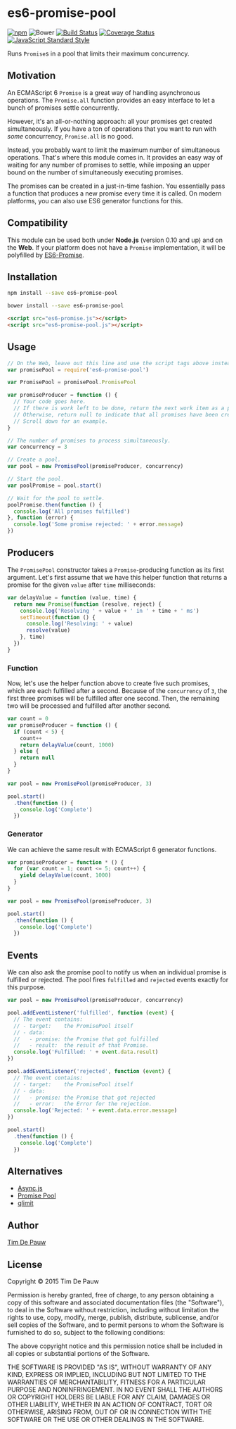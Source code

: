 # es6-promise-pool

[![npm](https://img.shields.io/npm/v/es6-promise-pool.svg)](https://www.npmjs.com/package/es6-promise-pool) ![Bower](https://img.shields.io/bower/v/es6-promise-pool.svg) [![Build Status](https://img.shields.io/travis/timdp/es6-promise-pool.svg)](https://travis-ci.org/timdp/es6-promise-pool) [![Coverage Status](https://img.shields.io/coveralls/timdp/es6-promise-pool.svg)](https://coveralls.io/r/timdp/es6-promise-pool) [![JavaScript Standard Style](https://img.shields.io/badge/code%20style-standard-brightgreen.svg)](https://github.com/feross/standard)

Runs `Promise`s in a pool that limits their maximum concurrency.

## Motivation

An ECMAScript 6 `Promise` is a great way of handling asynchronous operations.
The `Promise.all` function provides an easy interface to let a bunch of promises
settle concurrently.

However, it's an all-or-nothing approach: all your promises get created
simultaneously. If you have a ton of operations that you want to run with _some_
concurrency, `Promise.all` is no good.

Instead, you probably want to limit the maximum number of simultaneous
operations. That's where this module comes in. It provides an easy way of
waiting for any number of promises to settle, while imposing an upper bound on
the number of simultaneously executing promises.

The promises can be created in a just-in-time fashion. You essentially pass a
function that produces a new promise every time it is called. On modern
platforms, you can also use ES6 generator functions for this.

## Compatibility

This module can be used both under **Node.js** (version 0.10 and up) and on the
**Web**. If your platform does not have a `Promise` implementation, it will be
polyfilled by [ES6-Promise](https://github.com/jakearchibald/es6-promise).

## Installation

```bash
npm install --save es6-promise-pool
```

```bash
bower install --save es6-promise-pool
```

```html
<script src="es6-promise.js"></script>
<script src="es6-promise-pool.js"></script>
```

## Usage

```js
// On the Web, leave out this line and use the script tags above instead.
var promisePool = require('es6-promise-pool')

var PromisePool = promisePool.PromisePool

var promiseProducer = function () {
  // Your code goes here.
  // If there is work left to be done, return the next work item as a promise.
  // Otherwise, return null to indicate that all promises have been created.
  // Scroll down for an example.
}

// The number of promises to process simultaneously.
var concurrency = 3

// Create a pool.
var pool = new PromisePool(promiseProducer, concurrency)

// Start the pool.
var poolPromise = pool.start()

// Wait for the pool to settle.
poolPromise.then(function () {
  console.log('All promises fulfilled')
}, function (error) {
  console.log('Some promise rejected: ' + error.message)
})
```

## Producers

The `PromisePool` constructor takes a `Promise`-producing function as its first
argument. Let's first assume that we have this helper function that returns a
promise for the given `value` after `time` milliseconds:

```js
var delayValue = function (value, time) {
  return new Promise(function (resolve, reject) {
    console.log('Resolving ' + value + ' in ' + time + ' ms')
    setTimeout(function () {
      console.log('Resolving: ' + value)
      resolve(value)
    }, time)
  })
}
```

### Function

Now, let's use the helper function above to create five such promises, which
are each fulfilled after a second. Because of the `concurrency` of `3`, the
first three promises will be fulfilled after one second. Then, the remaining two
will be processed and fulfilled after another second.

```js
var count = 0
var promiseProducer = function () {
  if (count < 5) {
    count++
    return delayValue(count, 1000)
  } else {
    return null
  }
}

var pool = new PromisePool(promiseProducer, 3)

pool.start()
  .then(function () {
    console.log('Complete')
  })
```

### Generator

We can achieve the same result with ECMAScript 6 generator functions.

```js
var promiseProducer = function * () {
  for (var count = 1; count <= 5; count++) {
    yield delayValue(count, 1000)
  }
}

var pool = new PromisePool(promiseProducer, 3)

pool.start()
  .then(function () {
    console.log('Complete')
  })
```

## Events

We can also ask the promise pool to notify us when an individual promise is
fulfilled or rejected. The pool fires `fulfilled` and `rejected` events exactly
for this purpose.

```js
var pool = new PromisePool(promiseProducer, concurrency)

pool.addEventListener('fulfilled', function (event) {
  // The event contains:
  // - target:    the PromisePool itself
  // - data:
  //   - promise: the Promise that got fulfilled
  //   - result:  the result of that Promise.
  console.log('Fulfilled: ' + event.data.result)
})

pool.addEventListener('rejected', function (event) {
  // The event contains:
  // - target:    the PromisePool itself
  // - data:
  //   - promise: the Promise that got rejected
  //   - error:   the Error for the rejection.
  console.log('Rejected: ' + event.data.error.message)
})

pool.start()
  .then(function () {
    console.log('Complete')
  })
```

## Alternatives

- [Async.js](https://github.com/caolan/async)
- [Promise Pool](https://github.com/vilic/promise-pool)
- [qlimit](https://www.npmjs.com/package/qlimit)

## Author

[Tim De Pauw](https://tmdpw.eu/)

## License

Copyright &copy; 2015 Tim De Pauw

Permission is hereby granted, free of charge, to any person obtaining a copy
of this software and associated documentation files (the "Software"), to deal
in the Software without restriction, including without limitation the rights
to use, copy, modify, merge, publish, distribute, sublicense, and/or sell
copies of the Software, and to permit persons to whom the Software is
furnished to do so, subject to the following conditions:

The above copyright notice and this permission notice shall be included in all
copies or substantial portions of the Software.

THE SOFTWARE IS PROVIDED "AS IS", WITHOUT WARRANTY OF ANY KIND, EXPRESS OR
IMPLIED, INCLUDING BUT NOT LIMITED TO THE WARRANTIES OF MERCHANTABILITY,
FITNESS FOR A PARTICULAR PURPOSE AND NONINFRINGEMENT. IN NO EVENT SHALL THE
AUTHORS OR COPYRIGHT HOLDERS BE LIABLE FOR ANY CLAIM, DAMAGES OR OTHER
LIABILITY, WHETHER IN AN ACTION OF CONTRACT, TORT OR OTHERWISE, ARISING FROM,
OUT OF OR IN CONNECTION WITH THE SOFTWARE OR THE USE OR OTHER DEALINGS IN THE
SOFTWARE.

